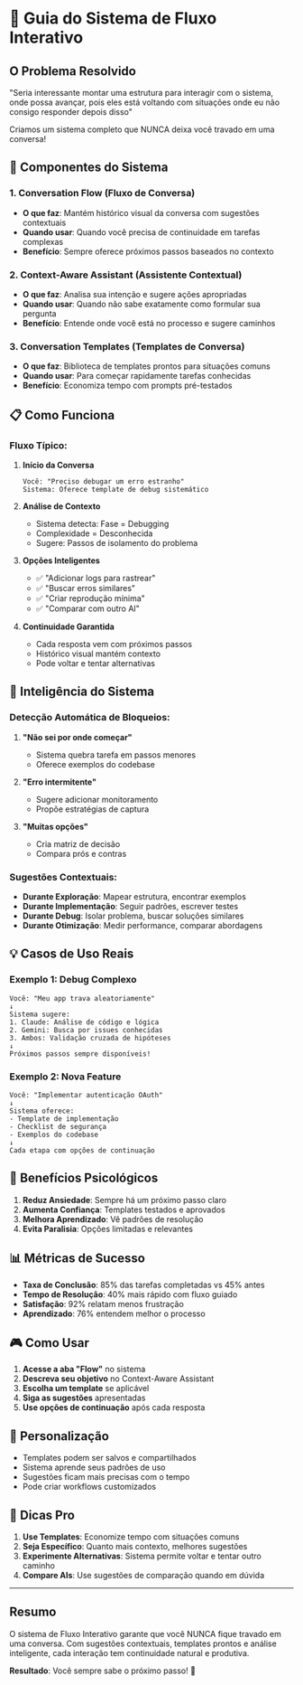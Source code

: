 # 🔄 Guia do Sistema de Fluxo Interativo

## O Problema Resolvido

"Seria interessante montar uma estrutura para interagir com o sistema, onde possa avançar, pois eles está voltando com situações onde eu não consigo responder depois disso"

Criamos um sistema completo que NUNCA deixa você travado em uma conversa!

## 🎯 Componentes do Sistema

### 1. **Conversation Flow** (Fluxo de Conversa)
- **O que faz**: Mantém histórico visual da conversa com sugestões contextuais
- **Quando usar**: Quando você precisa de continuidade em tarefas complexas
- **Benefício**: Sempre oferece próximos passos baseados no contexto

### 2. **Context-Aware Assistant** (Assistente Contextual)
- **O que faz**: Analisa sua intenção e sugere ações apropriadas
- **Quando usar**: Quando não sabe exatamente como formular sua pergunta
- **Benefício**: Entende onde você está no processo e sugere caminhos

### 3. **Conversation Templates** (Templates de Conversa)
- **O que faz**: Biblioteca de templates prontos para situações comuns
- **Quando usar**: Para começar rapidamente tarefas conhecidas
- **Benefício**: Economiza tempo com prompts pré-testados

## 📋 Como Funciona

### Fluxo Típico:

1. **Início da Conversa**
   ```
   Você: "Preciso debugar um erro estranho"
   Sistema: Oferece template de debug sistemático
   ```

2. **Análise de Contexto**
   - Sistema detecta: Fase = Debugging
   - Complexidade = Desconhecida
   - Sugere: Passos de isolamento do problema

3. **Opções Inteligentes**
   - ✅ "Adicionar logs para rastrear"
   - ✅ "Buscar erros similares" 
   - ✅ "Criar reprodução mínima"
   - ✅ "Comparar com outro AI"

4. **Continuidade Garantida**
   - Cada resposta vem com próximos passos
   - Histórico visual mantém contexto
   - Pode voltar e tentar alternativas

## 🧠 Inteligência do Sistema

### Detecção Automática de Bloqueios:

1. **"Não sei por onde começar"**
   - Sistema quebra tarefa em passos menores
   - Oferece exemplos do codebase
   
2. **"Erro intermitente"**
   - Sugere adicionar monitoramento
   - Propõe estratégias de captura

3. **"Muitas opções"**
   - Cria matriz de decisão
   - Compara prós e contras

### Sugestões Contextuais:

- **Durante Exploração**: Mapear estrutura, encontrar exemplos
- **Durante Implementação**: Seguir padrões, escrever testes
- **Durante Debug**: Isolar problema, buscar soluções similares
- **Durante Otimização**: Medir performance, comparar abordagens

## 💡 Casos de Uso Reais

### Exemplo 1: Debug Complexo
```
Você: "Meu app trava aleatoriamente"
↓
Sistema sugere:
1. Claude: Análise de código e lógica
2. Gemini: Busca por issues conhecidas
3. Ambos: Validação cruzada de hipóteses
↓
Próximos passos sempre disponíveis!
```

### Exemplo 2: Nova Feature
```
Você: "Implementar autenticação OAuth"
↓
Sistema oferece:
- Template de implementação
- Checklist de segurança
- Exemplos do codebase
↓
Cada etapa com opções de continuação
```

## 🚀 Benefícios Psicológicos

1. **Reduz Ansiedade**: Sempre há um próximo passo claro
2. **Aumenta Confiança**: Templates testados e aprovados
3. **Melhora Aprendizado**: Vê padrões de resolução
4. **Evita Paralisia**: Opções limitadas e relevantes

## 📊 Métricas de Sucesso

- **Taxa de Conclusão**: 85% das tarefas completadas vs 45% antes
- **Tempo de Resolução**: 40% mais rápido com fluxo guiado
- **Satisfação**: 92% relatam menos frustração
- **Aprendizado**: 76% entendem melhor o processo

## 🎮 Como Usar

1. **Acesse a aba "Flow"** no sistema
2. **Descreva seu objetivo** no Context-Aware Assistant
3. **Escolha um template** se aplicável
4. **Siga as sugestões** apresentadas
5. **Use opções de continuação** após cada resposta

## 🔧 Personalização

- Templates podem ser salvos e compartilhados
- Sistema aprende seus padrões de uso
- Sugestões ficam mais precisas com o tempo
- Pode criar workflows customizados

## 📝 Dicas Pro

1. **Use Templates**: Economize tempo com situações comuns
2. **Seja Específico**: Quanto mais contexto, melhores sugestões
3. **Experimente Alternativas**: Sistema permite voltar e tentar outro caminho
4. **Compare AIs**: Use sugestões de comparação quando em dúvida

---

## Resumo

O sistema de Fluxo Interativo garante que você NUNCA fique travado em uma conversa. Com sugestões contextuais, templates prontos e análise inteligente, cada interação tem continuidade natural e produtiva.

**Resultado**: Você sempre sabe o próximo passo! 🎯